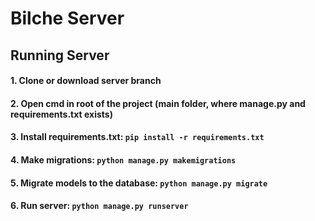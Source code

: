 # Bilche Server
## Running Server

#### 1. Clone or download server branch
#### 2. Open cmd in root of the project (main folder, where manage.py and requirements.txt exists)
#### 3. Install requirements.txt: `pip install -r requirements.txt`
#### 4. Make migrations: `python manage.py makemigrations`
#### 5. Migrate models to the database: `python manage.py migrate`
#### 6. Run server: `python manage.py runserver`
